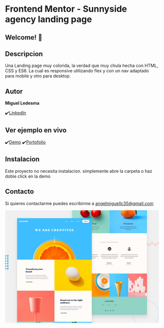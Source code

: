# Frontend Mentor - Sunnyside agency landing page

## Welcome! 👋

## Descripcion

Una Landing page muy colorida, la verdad que muy chula hecha con HTML, CSS y ES6. La cual es responsive utilizando flex y con un nav adaptado para mobile y otro para desktop.



## Autor
**Miguel Ledesma**

✔️[LinkedIn](https://www.linkedin.com/in/miguelledesmac)


## Ver ejemplo en vivo
✔️[Demo](ENLACEGITHUBPAGES)
✔️[Portofolio](https://miguelledesmac.github.io/Portofolio-Oficial/)


## Instalacion
Este proyecto no necesita instalacion. simplemente abre la carpeta o haz doble click en la demo

## Contacto
Si quieres contactarme puedes escribirme a angelmiguellc35@gmail.com

![Design preview for the Sunnyside agency landing page coding challenge](./design/desktop-preview.jpg)
